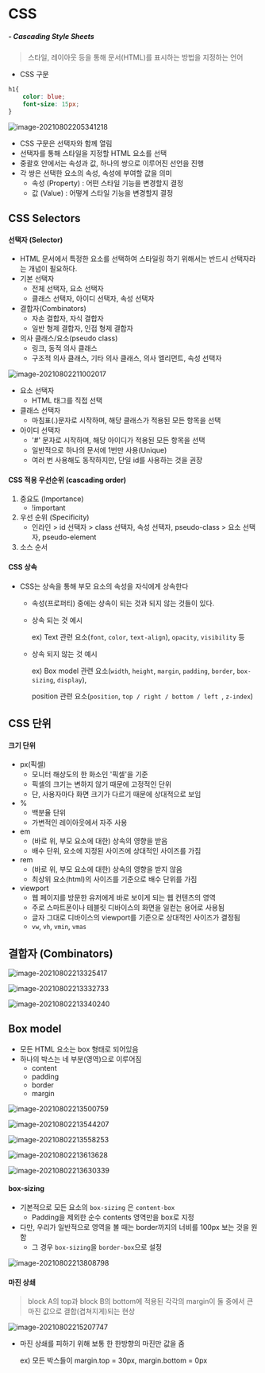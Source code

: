 # CSS

#####  - Cascading Style Sheets

> 스타일, 레이아웃 등을 통해 문서(HTML)를 표시하는 방법을 지정하는 언어



- CSS 구문

```css
h1{
    color: blue;
    font-size: 15px;
}
```

![image-20210802205341218](CSS.assets/image-20210802205341218.png)

- CSS 구문은 선택자와 함께 열림
- 선택자를 통해 스타일을 지정할 HTML 요소를 선택
- 중괄호 안에서는 속성과 값, 하나의 쌍으로 이루어진 선언을 진행
- 각 쌍은 선택한 요소의 속성, 속성에 부여할 값을 의미
  - 속성 (Property) : 어떤 스타일 기능을 변경할지 결정
  - 값 (Value) : 어떻게 스타일 기능을 변경할지 결정



## CSS Selectors

#### 선택자 (Selector)

- HTML 문서에서 특정한 요소를 선택하여 스타일링 하기 위해서는 반드시 선택자라는 개념이 필요하다.
- 기본 선택자
  - 전체 선택자, 요소 선택자
  - 클래스 선택자, 아이디 선택자, 속성 선택자
- 결합자(Combinators)
  -  자손 결합자, 자식 결합자
  - 일반 형제 결합자, 인접 형제 결합자
- 의사 클래스/요소(pseudo class)
  - 링크, 동적 의사 클래스
  - 구조적 의사 클래스, 기타 의사 클래스, 의사 엘리먼트, 속성 선택자

![image-20210802211002017](CSS.assets/image-20210802211002017.png)



- 요소 선택자
  - HTML 태그를 직접 선택
- 클래스 선택자
  - 마침표(.)문자로 시작하며, 해당 클래스가 적용된 모든 항목을 선택
- 아이디 선택자
  - '#' 문자로 시작하며, 해당 아이디가 적용된 모든 항목을 선택
  - 일반적으로 하나의 문서에 1번만 사용(Unique)
  - 여러 번 사용해도 동작하지만, 단일 id를 사용하는 것을 권장



#### CSS 적용 우선순위 (cascading order)

1. 중요도 (Importance)
   - !important
2. 우선 순위 (Specificity)
   - 인라인 > id 선택자 > class 선택자, 속성 선택자, pseudo-class > 요소 선택자, pseudo-element
3.  소스 순서



#### CSS 상속

- CSS는 상속을 통해 부모 요소의 속성을 자식에게 상속한다

  - 속성(프로퍼티) 중에는 상속이 되는 것과 되지 않는 것들이 있다.

  - 상속 되는 것 예시

    ex) Text 관련 요소(`font`, `color`, `text-align`), `opacity`, `visibility` 등

  - 상속 되지 않는 것 예시

    ex) Box model 관련 요소(`width`, `height`, `margin`, `padding`, `border`, `box-sizing`, `display`),

    position 관련 요소(`position`, `top / right / bottom / left `, `z-index`)

  

## CSS 단위

#### 크기 단위

- px(픽셀)
  - 모니터 해상도의 한 화소인 '픽셀'을 기준
  - 픽셀의 크기는 변하지 않기 때문에 고정적인 단위
  - 단, 사용자마다 화면 크기가 다르기 때문에 상대적으로 보임
- %
  - 백분율 단위
  - 가변적인 레이아웃에서 자주 사용
- em
  - (바로 위, 부모 요소에 대한) 상속의 영향을 받음
  - 배수 단위, 요소에 지정된 사이즈에 상대적인 사이즈를 가짐
- rem
  - (바로 위, 부모 요소에 대한) 상속의 영향을 받지 않음
  - 최상위 요소(html)의 사이즈를 기준으로 배수 단위를 가짐
- viewport
  - 웹 페이지를 방문한 유저에게 바로 보이게 되는 웹 컨텐츠의 영역
  - 주로 스마트폰이나 테블릿 디바이스의 화면을 일컫는 용어로 사용됨
  - 글자 그대로 디바이스의 viewport를 기준으로 상대적인 사이즈가 결정됨
  - `vw`, `vh`, `vmin`, `vmas`



## 결합자 (Combinators)

![image-20210802213325417](CSS.assets/image-20210802213325417.png)



![image-20210802213332733](CSS.assets/image-20210802213332733.png)

![image-20210802213340240](CSS.assets/image-20210802213340240.png)





## Box model

- 모든 HTML 요소는 box 형태로 되어있음
- 하나의 박스는 네 부분(영역)으로 이루어짐
  - content
  - padding
  - border
  - margin

![image-20210802213500759](CSS.assets/image-20210802213500759.png)



![image-20210802213544207](CSS.assets/image-20210802213544207.png)

![image-20210802213558253](CSS.assets/image-20210802213558253.png)





![image-20210802213613628](CSS.assets/image-20210802213613628.png)

![image-20210802213630339](CSS.assets/image-20210802213630339.png)

#### box-sizing

- 기본적으로 모든 요소의 `box-sizing` 은 `content-box`
  - Padding을 제외한 순수 contents 영역만을 box로 지정
- 다만, 우리가 일반적으로 영역을 볼 때는 border까지의 너비를 100px 보는 것을 원함
  - 그 경우 `box-sizing`을 `border-box`으로 설정

![image-20210802213808798](CSS.assets/image-20210802213808798.png)

#### 마진 상쇄

> block A의 top과 block B의 bottom에 적용된 각각의 margin이 둘 중에서 큰 마진 값으로 결합(겹쳐지게)되는 현상

![image-20210802215207747](CSS.assets/image-20210802215207747.png)

- 마진 상쇄를 피하기 위해 보통 한 한방향의 마진만 값을 줌

  ex) 모든 박스들이 margin.top = 30px, margin.bottom = 0px 







































